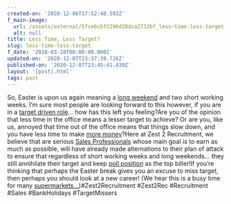 ```yaml
---
created-on: '2020-12-06T17:52:40.593Z'
f_main-image:
  url: /assets/external/5fcebcbf2296d28dca2732bf_less-time-less-target.png
  alt: null
title: Less Time, Less Target?
slug: less-time-less-target
f_date: '2018-03-28T00:00:00.000Z'
updated-on: '2020-12-07T23:37:39.726Z'
published-on: '2020-12-07T23:45:41.439Z'
layout: '[post].html'
tags: post
---
```


So, Easter is upon us again meaning a [long weekend](#) and two short working weeks. I’m sure most people are looking forward to this however, if you are in a [target driven role](#)… how has this left you feeling?Are you of the opinion that less time in the office means a lesser target to achieve? Or are you, like us, annoyed that time out of the office means that things slow down, and you have less time to make [more money](#)?Here at Zest 2 Recruitment, we believe that are serious [Sales Professionals](#) whose main goal is to earn as much as possible, will have already made alternations to their plan of attack to ensure that regardless of short working weeks and long weekends… they still annihilate their target and keep [poll position](#) as the top biller!If you’re thinking that perhaps the Easter break gives you an excuse to miss target, then perhaps you should look at a new career! (We hear this is a busy time for many [supermarkets…](#))#Zest2Recruitment #Zest2Rec #Recruitment #Sales #BankHolidays #TargetMissers
